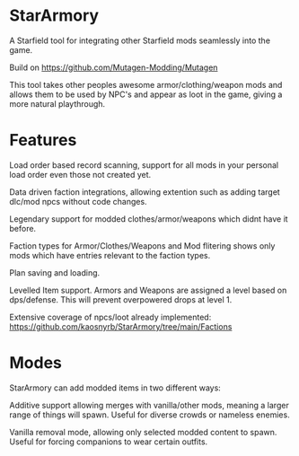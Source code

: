 # StarArmory
A Starfield tool for integrating other Starfield mods seamlessly into the game.

Build on https://github.com/Mutagen-Modding/Mutagen

This tool takes other peoples awesome armor/clothing/weapon mods and allows them to be used by NPC's and appear as loot in the game, giving a more natural playthrough.

# Features

Load order based record scanning, support for all mods in your personal load order even those not created yet.

Data driven faction integrations, allowing extention such as adding target dlc/mod npcs without code changes.

Legendary support for modded clothes/armor/weapons which didnt have it before.

Faction types for Armor/Clothes/Weapons and Mod flitering shows only mods which have entries relevant to the faction types.

Plan saving and loading.

Levelled Item support. Armors and Weapons are assigned a level based on dps/defense. This will prevent overpowered drops at level 1.

Extensive coverage of npcs/loot already implemented: https://github.com/kaosnyrb/StarArmory/tree/main/Factions

# Modes

StarArmory can add modded items in two different ways:

Additive support allowing merges with vanilla/other mods, meaning a larger range of things will spawn. Useful for diverse crowds or nameless enemies.

Vanilla removal mode, allowing only selected modded content to spawn. Useful for forcing companions to wear certain outfits.
